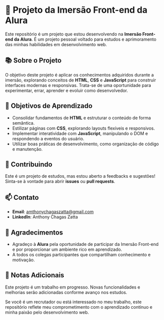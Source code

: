 # 🚀 Projeto da Imersão Front-end da Alura

Este repositório é um projeto que estou desenvolvendo na **Imersão Front-end da Alura**. É um projeto pessoal voltado para estudos e aprimoramento das minhas habilidades em desenvolvimento web.

## 📚 Sobre o Projeto

O objetivo deste projeto é aplicar os conhecimentos adquiridos durante a imersão, explorando conceitos de **HTML**, **CSS** e **JavaScript** para construir interfaces modernas e responsivas. Trata-se de uma oportunidade para experimentar, errar, aprender e evoluir como desenvolvedor.

## 🎯 Objetivos de Aprendizado

- Consolidar fundamentos de **HTML** e estruturar o conteúdo de forma semântica.
- Estilizar páginas com **CSS**, explorando layouts flexíveis e responsivos.
- Implementar interatividade com **JavaScript**, manipulando o DOM e respondendo a eventos do usuário.
- Utilizar boas práticas de desenvolvimento, como organização de código e manutenção.

## 🤝 Contribuindo

Este é um projeto de estudos, mas estou aberto a feedbacks e sugestões! Sinta-se à vontade para abrir **issues** ou **pull requests**.

## 📫 Contato

- **Email**: amthonychagaszatta@gmail.com
- **LinkedIn**: Anthony Chagas Zatta

## 🌟 Agradecimentos

- Agradeço à **Alura** pela oportunidade de participar da Imersão Front-end e por proporcionar um ambiente rico em aprendizado.
- A todos os colegas participantes que compartilham conhecimento e motivação.

## 📝 Notas Adicionais

Este projeto é um trabalho em progresso. Novas funcionalidades e melhorias serão adicionadas conforme avanço nos estudos.

Se você é um recrutador ou está interessado no meu trabalho, este repositório reflete meu comprometimento com o aprendizado contínuo e minha paixão pelo desenvolvimento web.
